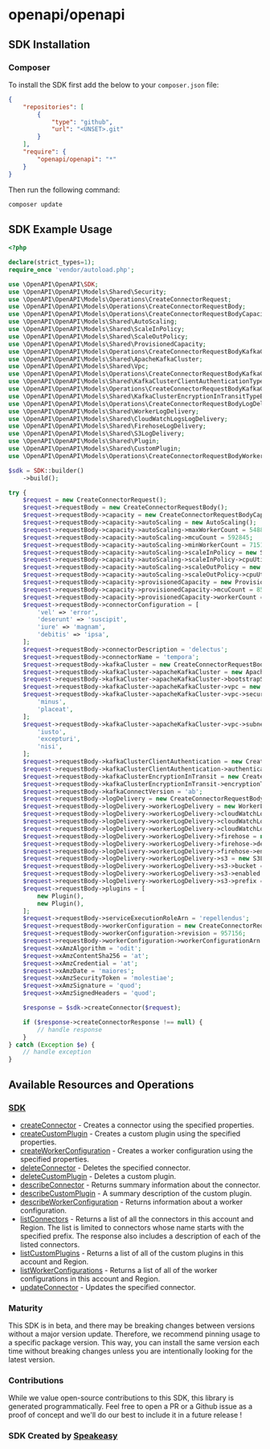 # openapi/openapi

<!-- Start SDK Installation -->
## SDK Installation

### Composer

To install the SDK first add the below to your `composer.json` file:

```json
{
    "repositories": [
        {
            "type": "github",
            "url": "<UNSET>.git"
        }
    ],
    "require": {
        "openapi/openapi": "*"
    }
}
```

Then run the following command:

```bash
composer update
```
<!-- End SDK Installation -->

## SDK Example Usage
<!-- Start SDK Example Usage -->
```php
<?php

declare(strict_types=1);
require_once 'vendor/autoload.php';

use \OpenAPI\OpenAPI\SDK;
use \OpenAPI\OpenAPI\Models\Shared\Security;
use \OpenAPI\OpenAPI\Models\Operations\CreateConnectorRequest;
use \OpenAPI\OpenAPI\Models\Operations\CreateConnectorRequestBody;
use \OpenAPI\OpenAPI\Models\Operations\CreateConnectorRequestBodyCapacity;
use \OpenAPI\OpenAPI\Models\Shared\AutoScaling;
use \OpenAPI\OpenAPI\Models\Shared\ScaleInPolicy;
use \OpenAPI\OpenAPI\Models\Shared\ScaleOutPolicy;
use \OpenAPI\OpenAPI\Models\Shared\ProvisionedCapacity;
use \OpenAPI\OpenAPI\Models\Operations\CreateConnectorRequestBodyKafkaCluster;
use \OpenAPI\OpenAPI\Models\Shared\ApacheKafkaCluster;
use \OpenAPI\OpenAPI\Models\Shared\Vpc;
use \OpenAPI\OpenAPI\Models\Operations\CreateConnectorRequestBodyKafkaClusterClientAuthentication;
use \OpenAPI\OpenAPI\Models\Shared\KafkaClusterClientAuthenticationTypeEnum;
use \OpenAPI\OpenAPI\Models\Operations\CreateConnectorRequestBodyKafkaClusterEncryptionInTransit;
use \OpenAPI\OpenAPI\Models\Shared\KafkaClusterEncryptionInTransitTypeEnum;
use \OpenAPI\OpenAPI\Models\Operations\CreateConnectorRequestBodyLogDelivery;
use \OpenAPI\OpenAPI\Models\Shared\WorkerLogDelivery;
use \OpenAPI\OpenAPI\Models\Shared\CloudWatchLogsLogDelivery;
use \OpenAPI\OpenAPI\Models\Shared\FirehoseLogDelivery;
use \OpenAPI\OpenAPI\Models\Shared\S3LogDelivery;
use \OpenAPI\OpenAPI\Models\Shared\Plugin;
use \OpenAPI\OpenAPI\Models\Shared\CustomPlugin;
use \OpenAPI\OpenAPI\Models\Operations\CreateConnectorRequestBodyWorkerConfiguration;

$sdk = SDK::builder()
    ->build();

try {
    $request = new CreateConnectorRequest();
    $request->requestBody = new CreateConnectorRequestBody();
    $request->requestBody->capacity = new CreateConnectorRequestBodyCapacity();
    $request->requestBody->capacity->autoScaling = new AutoScaling();
    $request->requestBody->capacity->autoScaling->maxWorkerCount = 548814;
    $request->requestBody->capacity->autoScaling->mcuCount = 592845;
    $request->requestBody->capacity->autoScaling->minWorkerCount = 715190;
    $request->requestBody->capacity->autoScaling->scaleInPolicy = new ScaleInPolicy();
    $request->requestBody->capacity->autoScaling->scaleInPolicy->cpuUtilizationPercentage = 844266;
    $request->requestBody->capacity->autoScaling->scaleOutPolicy = new ScaleOutPolicy();
    $request->requestBody->capacity->autoScaling->scaleOutPolicy->cpuUtilizationPercentage = 602763;
    $request->requestBody->capacity->provisionedCapacity = new ProvisionedCapacity();
    $request->requestBody->capacity->provisionedCapacity->mcuCount = 857946;
    $request->requestBody->capacity->provisionedCapacity->workerCount = 544883;
    $request->requestBody->connectorConfiguration = [
        'vel' => 'error',
        'deserunt' => 'suscipit',
        'iure' => 'magnam',
        'debitis' => 'ipsa',
    ];
    $request->requestBody->connectorDescription = 'delectus';
    $request->requestBody->connectorName = 'tempora';
    $request->requestBody->kafkaCluster = new CreateConnectorRequestBodyKafkaCluster();
    $request->requestBody->kafkaCluster->apacheKafkaCluster = new ApacheKafkaCluster();
    $request->requestBody->kafkaCluster->apacheKafkaCluster->bootstrapServers = 'suscipit';
    $request->requestBody->kafkaCluster->apacheKafkaCluster->vpc = new Vpc();
    $request->requestBody->kafkaCluster->apacheKafkaCluster->vpc->securityGroups = [
        'minus',
        'placeat',
    ];
    $request->requestBody->kafkaCluster->apacheKafkaCluster->vpc->subnets = [
        'iusto',
        'excepturi',
        'nisi',
    ];
    $request->requestBody->kafkaClusterClientAuthentication = new CreateConnectorRequestBodyKafkaClusterClientAuthentication();
    $request->requestBody->kafkaClusterClientAuthentication->authenticationType = KafkaClusterClientAuthenticationTypeEnum::IAM;
    $request->requestBody->kafkaClusterEncryptionInTransit = new CreateConnectorRequestBodyKafkaClusterEncryptionInTransit();
    $request->requestBody->kafkaClusterEncryptionInTransit->encryptionType = KafkaClusterEncryptionInTransitTypeEnum::TLS;
    $request->requestBody->kafkaConnectVersion = 'ab';
    $request->requestBody->logDelivery = new CreateConnectorRequestBodyLogDelivery();
    $request->requestBody->logDelivery->workerLogDelivery = new WorkerLogDelivery();
    $request->requestBody->logDelivery->workerLogDelivery->cloudWatchLogs = new CloudWatchLogsLogDelivery();
    $request->requestBody->logDelivery->workerLogDelivery->cloudWatchLogs->enabled = false;
    $request->requestBody->logDelivery->workerLogDelivery->cloudWatchLogs->logGroup = 'quis';
    $request->requestBody->logDelivery->workerLogDelivery->firehose = new FirehoseLogDelivery();
    $request->requestBody->logDelivery->workerLogDelivery->firehose->deliveryStream = 'veritatis';
    $request->requestBody->logDelivery->workerLogDelivery->firehose->enabled = false;
    $request->requestBody->logDelivery->workerLogDelivery->s3 = new S3LogDelivery();
    $request->requestBody->logDelivery->workerLogDelivery->s3->bucket = 'deserunt';
    $request->requestBody->logDelivery->workerLogDelivery->s3->enabled = false;
    $request->requestBody->logDelivery->workerLogDelivery->s3->prefix = 'perferendis';
    $request->requestBody->plugins = [
        new Plugin(),
        new Plugin(),
    ];
    $request->requestBody->serviceExecutionRoleArn = 'repellendus';
    $request->requestBody->workerConfiguration = new CreateConnectorRequestBodyWorkerConfiguration();
    $request->requestBody->workerConfiguration->revision = 957156;
    $request->requestBody->workerConfiguration->workerConfigurationArn = 'quo';
    $request->xAmzAlgorithm = 'odit';
    $request->xAmzContentSha256 = 'at';
    $request->xAmzCredential = 'at';
    $request->xAmzDate = 'maiores';
    $request->xAmzSecurityToken = 'molestiae';
    $request->xAmzSignature = 'quod';
    $request->xAmzSignedHeaders = 'quod';

    $response = $sdk->createConnector($request);

    if ($response->createConnectorResponse !== null) {
        // handle response
    }
} catch (Exception $e) {
    // handle exception
}
```
<!-- End SDK Example Usage -->

<!-- Start SDK Available Operations -->
## Available Resources and Operations

### [SDK](docs/sdk/README.md)

* [createConnector](docs/sdk/README.md#createconnector) - Creates a connector using the specified properties.
* [createCustomPlugin](docs/sdk/README.md#createcustomplugin) - Creates a custom plugin using the specified properties.
* [createWorkerConfiguration](docs/sdk/README.md#createworkerconfiguration) - Creates a worker configuration using the specified properties.
* [deleteConnector](docs/sdk/README.md#deleteconnector) - Deletes the specified connector.
* [deleteCustomPlugin](docs/sdk/README.md#deletecustomplugin) - Deletes a custom plugin.
* [describeConnector](docs/sdk/README.md#describeconnector) - Returns summary information about the connector.
* [describeCustomPlugin](docs/sdk/README.md#describecustomplugin) - A summary description of the custom plugin.
* [describeWorkerConfiguration](docs/sdk/README.md#describeworkerconfiguration) - Returns information about a worker configuration.
* [listConnectors](docs/sdk/README.md#listconnectors) - Returns a list of all the connectors in this account and Region. The list is limited to connectors whose name starts with the specified prefix. The response also includes a description of each of the listed connectors.
* [listCustomPlugins](docs/sdk/README.md#listcustomplugins) - Returns a list of all of the custom plugins in this account and Region.
* [listWorkerConfigurations](docs/sdk/README.md#listworkerconfigurations) - Returns a list of all of the worker configurations in this account and Region.
* [updateConnector](docs/sdk/README.md#updateconnector) - Updates the specified connector.
<!-- End SDK Available Operations -->

### Maturity

This SDK is in beta, and there may be breaking changes between versions without a major version update. Therefore, we recommend pinning usage
to a specific package version. This way, you can install the same version each time without breaking changes unless you are intentionally
looking for the latest version.

### Contributions

While we value open-source contributions to this SDK, this library is generated programmatically.
Feel free to open a PR or a Github issue as a proof of concept and we'll do our best to include it in a future release !

### SDK Created by [Speakeasy](https://docs.speakeasyapi.dev/docs/using-speakeasy/client-sdks)
